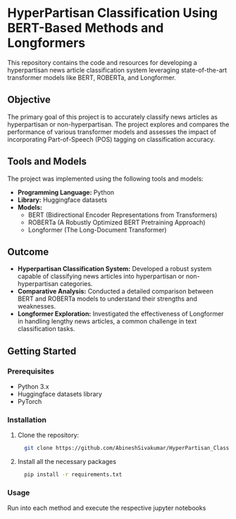 # HyperPartisan Classification Using BERT-Based Methods and Longformers

This repository contains the code and resources for developing a hyperpartisan news article classification system leveraging state-of-the-art transformer models like BERT, ROBERTa, and Longformer.

## Objective

The primary goal of this project is to accurately classify news articles as hyperpartisan or non-hyperpartisan. The project explores and compares the performance of various transformer models and assesses the impact of incorporating Part-of-Speech (POS) tagging on classification accuracy.

## Tools and Models

The project was implemented using the following tools and models:

- **Programming Language:** Python
- **Library:** Huggingface datasets
- **Models:**
  - BERT (Bidirectional Encoder Representations from Transformers)
  - ROBERTa (A Robustly Optimized BERT Pretraining Approach)
  - Longformer (The Long-Document Transformer)

## Outcome

- **Hyperpartisan Classification System:** Developed a robust system capable of classifying news articles into hyperpartisan or non-hyperpartisan categories.
- **Comparative Analysis:** Conducted a detailed comparison between BERT and ROBERTa models to understand their strengths and weaknesses.
- **Longformer Exploration:** Investigated the effectiveness of Longformer in handling lengthy news articles, a common challenge in text classification tasks.

## Getting Started

### Prerequisites

- Python 3.x
- Huggingface datasets library
- PyTorch

### Installation

1. Clone the repository:
   ```bash
     git clone https://github.com/AbineshSivakumar/HyperPartisan_Classification_Using_BERT
   ```
2. Install all the necessary packages
   ```bash
     pip install -r requirements.txt
   ```

### Usage

Run into each method and execute the respective jupyter notebooks

